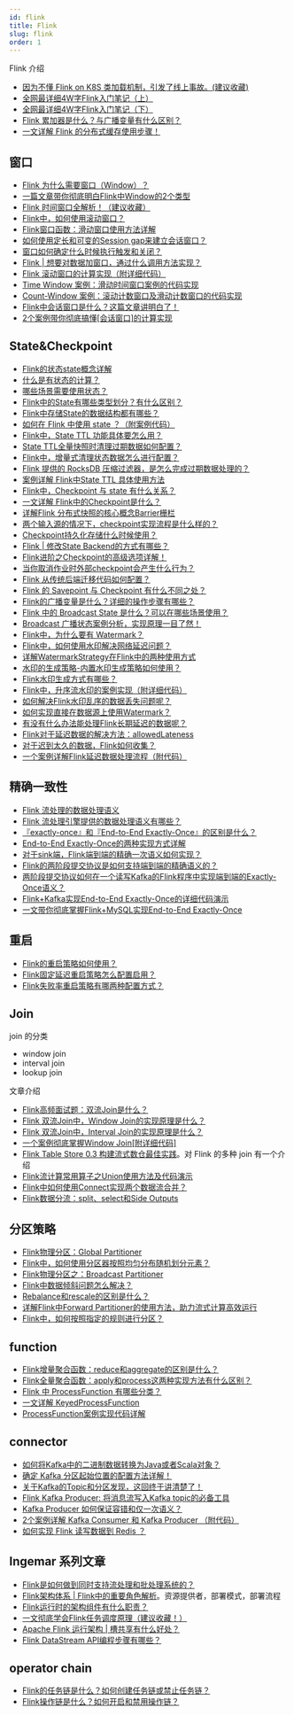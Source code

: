 ```yaml
---
id: flink
title: Flink
slug: flink
order: 1
---
```


Flink 介绍
- [因为不懂 Flink on K8S 类加载机制，引发了线上事故。(建议收藏)](https://mp.weixin.qq.com/s/H4H_g3s_7BhodnfKcxiT1g)
- [全网最详细4W字Flink入门笔记（上）](https://mp.weixin.qq.com/s/Ux3PFErASMB0jYubwdaMFg)
- [全网最详细4W字Flink入门笔记（下）](https://mp.weixin.qq.com/s/WukF3Y4Bn-gVKEtK2IKj9w)
- [Flink 累加器是什么？与广播变量有什么区别？](https://mp.weixin.qq.com/s/C2tnSJdLCaIzVccuxDf9ZA)
- [一文详解 Flink 的分布式缓存使用步骤！](https://mp.weixin.qq.com/s/Jgx7w1WYu_SNgnYGc6e93A)

## 窗口

* [Flink 为什么需要窗口（Window）？](https://mp.weixin.qq.com/s/pbtBi7QEY5cI27bX_RExSQ)
* [一篇文章带你彻底明白Flink中Window的2个类型](https://mp.weixin.qq.com/s/dSVkM5YADu3do8FTFaBShw)
* [Flink 时间窗口全解析！（建议收藏）](https://mp.weixin.qq.com/s/Ddqt_wAfGHNxo-6NdcRQCg)
* [Flink中，如何使用滚动窗口？](https://mp.weixin.qq.com/s/P9KdUaYPEtUK0n-mKsReiQ)
* [Flink窗口函数：滑动窗口使用方法详解](https://mp.weixin.qq.com/s/xFWOu2rFFf4IB7WmqXcC8Q)
* [如何使用定长和可变的Session gap来建立会话窗口？](https://mp.weixin.qq.com/s/B628H4SvGdtgAzx5PHdIFQ)
* [窗口如何确定什么时候执行触发和关闭？](https://mp.weixin.qq.com/s/Nj2RnN9-tnm4y_4FzTut6A)
* [Flink | 想要对数据加窗口，通过什么调用方法实现？](https://mp.weixin.qq.com/s/v2-rEJLldHybO98S_WZ_1w)
* [Flink 滚动窗口的计算实现（附详细代码）](https://mp.weixin.qq.com/s/qw4GvYvHl0VeuJrS2p3Lxg)
* [Time Window 案例：滑动时间窗口案例的代码实现](https://mp.weixin.qq.com/s/YuK5g9N-VpulqQQ-DVxOvg)
* [Count-Window 案例：滚动计数窗口及滑动计数窗口的代码实现](https://mp.weixin.qq.com/s/KzW40-0stuOUpiKohxBBiQ)
* [Flink中会话窗口是什么？这篇文章讲明白了！](https://mp.weixin.qq.com/s/-itdPzBGoiI2cbtWeXuxBg)
* [2个案例带你彻底搞懂[会话窗口]的计算实现](https://mp.weixin.qq.com/s/X2PP1ghhRcTscHWdTcTLmg)

## State&Checkpoint

* [Flink的状态state概念详解](https://mp.weixin.qq.com/s/NteZdiHGxlN_NttLxoSpEw)
* [什么是有状态的计算？](https://mp.weixin.qq.com/s/Cy72bIsHTneACtcM8x6FMw)
* [哪些场景需要使用状态？](https://mp.weixin.qq.com/s/LV7OSeYHPGJyRPck2_lHKg)
* [Flink中的State有哪些类型划分？有什么区别？](https://mp.weixin.qq.com/s/JgtSq_FhseXfikMZ2XsXNQ)
* [Flink中存储State的数据结构都有哪些？](https://mp.weixin.qq.com/s/GPcenXyABcWqZVxzbP37JQ)
* [如何在 Flink 中使用 state ？（附案例代码）](https://mp.weixin.qq.com/s/sS5gh71zgbS42ZL3Fu6LOA)
* [Flink中，State TTL 功能具体要怎么用？](https://mp.weixin.qq.com/s/Pq6UgWzKuh5TcQbMMZ1fDw)
* [State TTL全量快照时清理过期数据如何配置？](https://mp.weixin.qq.com/s/mwETFEJAtT2XtW4_YuMeIg)
* [Flink中，增量式清理状态数据怎么进行配置？](https://mp.weixin.qq.com/s/K-R6-Kb3YeTydjo6TfT8Ew)
* [Flink 提供的 RocksDB 压缩过滤器，是怎么完成过期数据处理的？](https://mp.weixin.qq.com/s/h_fCFosepvw7pKOZ_VDPhw)
* [案例详解 Flink中State TTL 具体使用方法](https://mp.weixin.qq.com/s/5njkwh81lXhcMOE3jEl7ag)
* [Flink中，Checkpoint 与 state 有什么关系？](https://mp.weixin.qq.com/s/VjQl55YHjmftLGUgKfZ9vQ)
* [一文详解 Flink中的Checkpoint是什么？](https://mp.weixin.qq.com/s/cA6zFtlgAFTsRHqEd-0R0g)
* [详解Flink 分布式快照的核心概念Barrier栅栏](https://mp.weixin.qq.com/s/-xyZnRGOFGWkqbRcOc81nA)
* [两个输入源的情况下，checkpoint实现流程是什么样的？](https://mp.weixin.qq.com/s/ZiYsMwku26usPvuduUjsVA)
* [Checkpoint持久化存储什么时候使用？](https://mp.weixin.qq.com/s/-AjJsEdh9x6u2yFaT8slOA)
* [Flink | 修改State Backend的方式有哪些？](https://mp.weixin.qq.com/s/1cIsjt7x6MwvDq-Fjra7nw)
* [Flink进阶之Checkpoint的高级选项详解！](https://mp.weixin.qq.com/s/OOkC0nRxN5P0YasJsP7MBA)
* [当你取消作业时外部checkpoint会产生什么行为？](https://mp.weixin.qq.com/s/WcqS3-PraSoSRXYoZULlIA)
* [Flink 从传统后端迁移代码如何配置？](https://mp.weixin.qq.com/s/Cp-QtwxPb67WcXFydu0O7Q)
* [Flink 的 Savepoint 与 Checkpoint 有什么不同之处？](https://mp.weixin.qq.com/s/5gBArmdzPmUKEGSUUdOt3Q)
* [Flink的广播变量是什么？详细的操作步骤有哪些？](https://mp.weixin.qq.com/s/hrsYJvUS-0n-5XzPtAZo3w)
* [Flink 中的 Broadcast State 是什么？可以在哪些场景使用？](https://mp.weixin.qq.com/s/YirfTbhG2OkTLFqeyAb44Q)
* [Broadcast 广播状态案例分析，实现原理一目了然！](https://mp.weixin.qq.com/s/l35XG_1Qtu7-S-_ftMEVlw)
* [Flink中，为什么要有 Watermark？](https://mp.weixin.qq.com/s/dzkGj8kdaS65Ap5X9ulpZA)
* [Flink中，如何使用水印解决网络延迟问题？](https://mp.weixin.qq.com/s/XKC3NBBi2weoRhbcrf2SUw)
* [详解WatermarkStrategy在Flink中的两种使用方式](https://mp.weixin.qq.com/s/d-773Za-AwLud_0MPrd6pQ)
* [水印的生成策略-内置水印生成策略如何使用？](https://mp.weixin.qq.com/s/IfHkX6qRbpesP_WLCt1Wng)
* [Flink水印生成方式有哪些？](https://mp.weixin.qq.com/s/sEm_gkD8sS-l7IeEgwX5YQ)
* [Flink中，升序流水印的案例实现（附详细代码）](https://mp.weixin.qq.com/s/tTC9zHdThvMcX9WybHv-jQ)
* [如何解决Flink水印乱序的数据丢失问题呢？](https://mp.weixin.qq.com/s/6K8M7PZMRaC8yKA3BxvSqg)
* [如何实现直接在数据源上使用Watermark？](https://mp.weixin.qq.com/s/1wScMfVCnS1CJnwCKwHL6A)
* [有没有什么办法能处理Flink长期延迟的数据呢？](https://mp.weixin.qq.com/s/g15R4N4KKzTnZi-HzL2e4Q)
* [Flink对于延迟数据的解决方法：allowedLateness](https://mp.weixin.qq.com/s/6ahxtA4kyXLUIWggVEDvpQ)
* [对于迟到太久的数据，Flink如何收集？](https://mp.weixin.qq.com/s/J4Mnqo9ly-Xfz-dBEqU95g)
* [一个案例详解Flink延迟数据处理流程（附代码）](https://mp.weixin.qq.com/s/AKv9xSC34h0wqbmAxFfXIw)

## 精确一致性

* [Flink 流处理的数据处理语义](https://mp.weixin.qq.com/s/nnxznHc3urPwfZLDTIpO2Q)
* [Flink 流处理引擎提供的数据处理语义有哪些？](https://mp.weixin.qq.com/s/zsJH392eMNiuVXCn3ypszg)
* [『exactly-once』和『End-to-End Exactly-Once』的区别是什么？](https://mp.weixin.qq.com/s/Q3Z4jafkKw9qwjlr5ViJ6g)
* [End-to-End Exactly-Once的两种实现方式详解](https://mp.weixin.qq.com/s/5RyuAU-y5Z9k_5siwnJNuA)
* [对于sink端，Flink端到端的精确一次语义如何实现？](https://mp.weixin.qq.com/s/o7v_H_-_chBRdKu36tF0pg)
* [Flink的两阶段提交协议是如何支持端到端的精确语义的？](https://mp.weixin.qq.com/s/AprTEdzPJrS79Q2494YR7g)
* [两阶段提交协议如何在一个读写Kafka的Flink程序中实现端到端的Exactly-Once语义？](https://mp.weixin.qq.com/s/Sj8mIIyuh8N9sGnjP9HIQQ)
* [Flink+Kafka实现End-to-End Exactly-Once的详细代码演示](https://mp.weixin.qq.com/s/jWDQI3WG-PS3x5djMGY_zw)
* [一文带你彻底掌握Flink+MySQL实现End-to-End Exactly-Once](https://mp.weixin.qq.com/s/mKz-i02UKpIjP2qCvqFjqQ)

## 重启

* [Flink的重启策略如何使用？](https://mp.weixin.qq.com/s/NtFJsOLXVfAy929B4qHRFg)
* [Flink固定延迟重启策略怎么配置启用？](https://mp.weixin.qq.com/s/57JFoR9Blly1iDFLN4vXKg)
* [Flink失败率重启策略有哪两种配置方式？](https://mp.weixin.qq.com/s/6P1YLH0I3gLtU98duX6Mxg)

## Join

join 的分类

* window join
* interval join
* lookup join

文章介绍

* [Flink高频面试题：双流Join是什么？](https://mp.weixin.qq.com/s/8kpRT_DkGigyJjZTOsu8jA)
* [Flink 双流Join中，Window Join的实现原理是什么？](https://mp.weixin.qq.com/s/ziMoUUVUca0qQShomziaUQ)
* [Flink 双流Join中，Interval Join的实现原理是什么？](https://mp.weixin.qq.com/s/DIRP0xLPMDdT3Lu1E2qnEA)
* [一个案例彻底掌握Window Join[附详细代码]](https://mp.weixin.qq.com/s/N2DAZb0b8gIdygZUZROkZg)
* [Flink Table Store 0.3 构建流式数仓最佳实践](https://flink-learning.org.cn/article/detail/73fa0115d226c7f496240f180736b884?spm=a2csy.flink.0.0.49495badC4blix&name=article&tab=suoyou&page=7)。对 Flink 的多种 join 有一个介绍
* [Flink流计算常用算子之Union使用方法及代码演示](https://mp.weixin.qq.com/s/svXRgBHtgnSH0EWVBCdiUQ)
* [Flink中如何使用Connect实现两个数据流合并？](https://mp.weixin.qq.com/s/jUNpytO2EGSaI0FfSSYTEQ)
* [Flink数据分流：split、select和Side Outputs](https://mp.weixin.qq.com/s/Rb7R5fO_C6HmjiTElaPrww)

## 分区策略

* [Flink物理分区：Global Partitioner](https://mp.weixin.qq.com/s/UAiuPGefEF8YJBI0yRAXXg)
* [Flink中，如何使用分区器按照均匀分布随机划分元素？](https://mp.weixin.qq.com/s/XAWVCfpIvuB6WtVwGu2_fA)
* [Flink物理分区之：Broadcast Partitioner](https://mp.weixin.qq.com/s/8dXSP0iAvtH2FmrBRiDUjQ)
* [Flink中数据倾斜问题怎么解决？](https://mp.weixin.qq.com/s/Z5CFB6IO8TJNfJMDTrj6-A)
* [Rebalance和rescale的区别是什么？](https://mp.weixin.qq.com/s/AwecHIkAK7_a5agCtjy_Vw)
* [详解Flink中Forward Partitioner的使用方法，助力流式计算高效运行](https://mp.weixin.qq.com/s/mCbmqdEdCWWWFI1mk_3NEg)
* [Flink中，如何按照指定的规则进行分区？](https://mp.weixin.qq.com/s/tR4er-dE3UAHdUZdCaxdFA)

## function

* [Flink增量聚合函数：reduce和aggregate的区别是什么？](https://mp.weixin.qq.com/s/2cwkxdmjXlljy2dv15vbGA)
* [Flink全量聚合函数：apply和process这两种实现方法有什么区别？](https://mp.weixin.qq.com/s/IYvwAvaa4efXcrgj9KnP-w)
* [Flink 中 ProcessFunction 有哪些分类？](https://mp.weixin.qq.com/s/IzyX9cahmeB3chMtctsNng)
* [一文详解 KeyedProcessFunction](https://mp.weixin.qq.com/s/a_B1XLEblbs216CbmLAESw)
* [ProcessFunction案例实现代码详解](https://mp.weixin.qq.com/s/R6tB9-1bwWt6pOdeG0O0Cg)

## connector

* [如何将Kafka中的二进制数据转换为Java或者Scala对象？](https://mp.weixin.qq.com/s/o_Qb2j-J9adinjjg1o2-tw)
* [确定 Kafka 分区起始位置的配置方法详解！](https://mp.weixin.qq.com/s/HfZwXaQvwKzaE48k2sfP5Q)
* [关于Kafka的Topic和分区发现，这回终于讲清楚了！](https://mp.weixin.qq.com/s/ljX2DOcYmOANYumEDSY0Vg)
* [Flink Kafka Producer: 将消息流写入Kafka topic的必备工具](https://mp.weixin.qq.com/s/eeSaeiuAswOCBJVuPSw3_g)
* [Kafka Producer 如何保证容错和仅一次语义？](https://mp.weixin.qq.com/s/K7-Y0VLLSF1zMwcFku2WGQ)
* [2个案例详解 Kafka Consumer 和 Kafka Producer （附代码）](https://mp.weixin.qq.com/s/Io3gx-xGwlr_z-YR78AuzA)
* [如何实现 Flink 读写数据到 Redis ？](https://mp.weixin.qq.com/s/GDKlZtLqx6xR4wxBnteRnQ)

## Ingemar 系列文章

* [Flink是如何做到同时支持流处理和批处理系统的？](https://mp.weixin.qq.com/s/rpND7DGnOtfT4N5ekhdiUA)
* [Flink架构体系 | Flink中的重要角色解析](https://mp.weixin.qq.com/s/vlxe1YbGa54xJqOX60VT4Q)。资源提供者，部署模式，部署流程
* [Flink运行时的架构组件有什么职责？](https://mp.weixin.qq.com/s/SaaKjXDoy3N1nf8QsVPEMQ)
* [一文彻底学会Flink任务调度原理（建议收藏！）](https://mp.weixin.qq.com/s/DeNtaLlzcv3uIgRbqcU4Pw)
* [Apache Flink 运行架构 | 槽共享有什么好处？](https://mp.weixin.qq.com/s/WGNvTIz3Uk3k743mrF4LGQ)
* [Flink DataStream API编程步骤有哪些？](https://mp.weixin.qq.com/s/26juY2NZ5b_4YP33iwd5vQ)

## operator chain

* [Flink的任务链是什么？如何创建任务链或禁止任务链？](https://mp.weixin.qq.com/s/Gxi12ntW3X7LbBex_IsHUA)
* [Flink操作链是什么？如何开启和禁用操作链？](https://mp.weixin.qq.com/s/M_aYk__Re9kF79JmFTS67g)